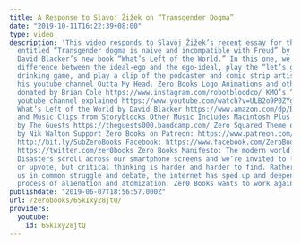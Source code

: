 ```yaml
---
title: A Response to Slavoj Žižek on “Transgender Dogma”
date: "2019-10-11T16:22:39+08:00"
type: video
description: 'This video responds to Slavoj Žižek’s recent essay for the Spectator
  entitled “Transgender dogma is naive and incompatible with Freud” by quoting from
  David Blacker’s new book “What’s Left of the World.” In this one, we explain the
  difference between the ideal-ego and the ego-ideal, play the “let’s get canceled”
  drinking game, and play a clip of the podcaster and comic strip artist KMO from
  his youtube channel Outta My Head. Zero Books Logo Animations and other animations
  donated by Brian Cole https://www.instagram.com/robotbloodco/ KMO’s “Outta My Head”
  youtube channel explained https://www.youtube.com/watch?v=ULB2o9P0ZYg Related Books
  What’s Left of the World by David Blacker https://www.amazon.com/dp/B07RG8FVT1 Video
  and Music Clips from Storyblocks Other Music Includes Macintosh Plus 420 on Guitar
  by The Guests https://theguests000.bandcamp.com/ Zero Squared Theme or “Untitled”
  by Nik Walton Support Zero Books on Patreon: https://www.patreon.com/zerobooks Subscribe:
  http://bit.ly/SubZeroBooks Facebook: https://www.facebook.com/ZeroBooks/ Twitter:
  https://twitter.com/zer0books Zero Books Manifesto: The modern world is at an impasse.
  Disasters scroll across our smartphone screens and we’re invited to like, follow
  or upvote, but critical thinking is harder and harder to find. Rather than connecting
  us in common struggle and debate, the internet has sped up and deepened a long-standing
  process of alienation and atomization. Zer0 Books wants to work against this trend.'
publishdate: "2019-06-07T18:56:57.000Z"
url: /zerobooks/6SkIxy28jtQ/
providers:
  youtube:
    id: 6SkIxy28jtQ
---
```

